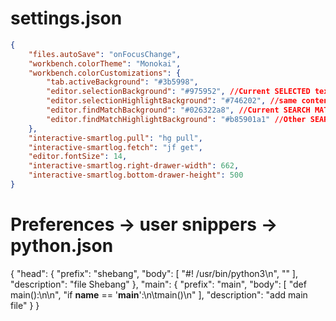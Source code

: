 # settings.json

```json
{
    "files.autoSave": "onFocusChange",
    "workbench.colorTheme": "Monokai",
    "workbench.colorCustomizations": {
        "tab.activeBackground": "#3b5998",
        "editor.selectionBackground": "#975952", //Current SELECTED text
        "editor.selectionHighlightBackground": "#746202", //same content as the selection
        "editor.findMatchBackground": "#026322a8", //Current SEARCH MATCH
        "editor.findMatchHighlightBackground": "#b85901a1" //Other SEARCH MATCHES
    },
    "interactive-smartlog.pull": "hg pull",
    "interactive-smartlog.fetch": "jf get",
    "editor.fontSize": 14,
    "interactive-smartlog.right-drawer-width": 662,
    "interactive-smartlog.bottom-drawer-height": 500
}

```

# Preferences -> user snippers -> python.json
{
	"head": {
		"prefix": "shebang",
		"body": [
			"#! /usr/bin/python3\n",
			""
		],
		"description": "file Shebang"
	},
	"main": {
		"prefix": "main",
		"body": [
			"def main():\n\n",
			"if __name__ == '__main__':\n\tmain()\n"
		],
		"description": "add main file"
	}
}


